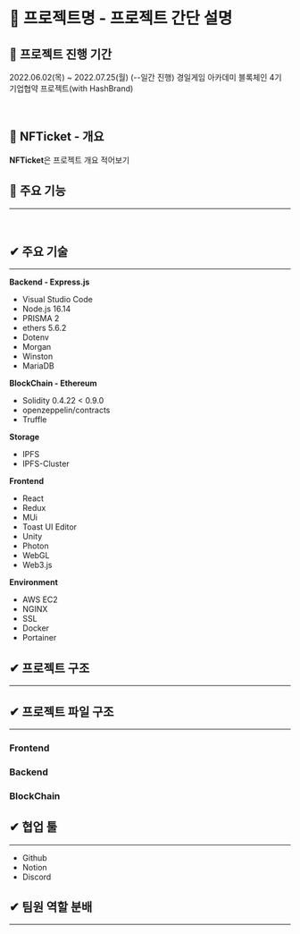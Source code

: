 # 🐢 프로젝트명 - 프로젝트 간단 설명

## 💜 프로젝트 진행 기간
2022.06.02(목) ~ 2022.07.25(월) (--일간 진행)
경일게임 아카데미 블록체인 4기 기업협약 프로젝트(with HashBrand)

</br>


## 🎵 NFTicket - 개요

**NFTicket**은 프로젝트 개요 적어보기
</br>

## 💜 주요 기능
---

</br>

## ✔ 주요 기술
---

**Backend - Express.js**
- Visual Studio Code
- Node.js 16.14
- PRISMA 2
- ethers 5.6.2
- Dotenv
- Morgan
- Winston
- MariaDB

**BlockChain - Ethereum**
- Solidity 0.4.22 < 0.9.0
- openzeppelin/contracts
- Truffle

**Storage**
- IPFS
- IPFS-Cluster

**Frontend**
- React
- Redux
- MUi
- Toast UI Editor
- Unity
- Photon
- WebGL
- Web3.js

**Environment**
- AWS EC2
- NGINX
- SSL
- Docker
- Portainer

## ✔ 프로젝트 구조
---


## ✔ 프로젝트 파일 구조
---
### Frontend
### Backend
### BlockChain


## ✔ 협업 툴
---
- Github
- Notion
- Discord


## ✔ 팀원 역할 분배
---
